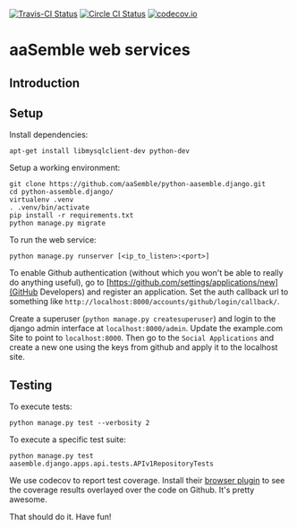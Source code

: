 [![Travis-CI Status](https://travis-ci.org/aaSemble/python-aasemble.django.svg)](https://travis-ci.org/aaSemble/python-aasemble.django)
[![Circle CI Status](https://circleci.com/gh/aaSemble/python-aasemble.django.svg?style=svg)](https://circleci.com/gh/aaSemble/python-aasemble.django)
[![codecov.io](https://codecov.io/github/aaSemble/python-aasemble.django/coverage.svg?branch=master)](https://codecov.io/github/aaSemble/python-aasemble.django?branch=master)

# aaSemble web services

## Introduction

## Setup

Install dependencies:

```
apt-get install libmysqlclient-dev python-dev
```

Setup a working environment:

```
git clone https://github.com/aaSemble/python-aasemble.django.git
cd python-assemble.django/
virtualenv .venv
. .venv/bin/activate
pip install -r requirements.txt
python manage.py migrate
```

To run the web service:

```
python manage.py runserver [<ip_to_listen>:<port>]
```

To enable Github authentication (without which you won't be able to really do anything useful), go to [https://github.com/settings/applications/new](GitHub Developers) and register an application. Set the auth callback url to something like `http://localhost:8000/accounts/github/login/callback/`.

Create a superuser (`python manage.py createsuperuser`) and login to the django admin interface at `localhost:8000/admin`. Update the example.com Site to point to `localhost:8000`. Then go to the `Social Applications` and create a new one using the keys from github and apply it to the localhost site.

## Testing

To execute tests:

```
python manage.py test --verbosity 2
```

To execute a specific test suite:

```
python manage.py test aasemble.django.apps.api.tests.APIv1RepositoryTests
```

We use codecov to report test coverage. Install their [browser plugin](https://github.com/codecov/browser-extension) to see the coverage results overlayed over the code on Github. It's pretty awesome.

That should do it. Have fun!
